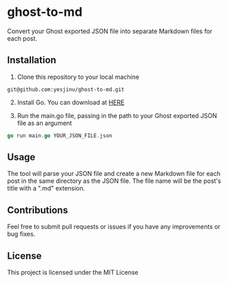 # ghost-to-md

Convert your Ghost exported JSON file into separate Markdown files for each post.

## Installation
1. Clone this repository to your local machine

```
git@github.com:yesjinu/ghost-to-md.git
```

2. Install Go. You can download at [HERE](https://golang.org/doc/install)

3. Run the main.go file, passing in the path to your Ghost exported JSON file as an argument

```go
go run main.go YOUR_JSON_FILE.json
```

## Usage
The tool will parse your JSON file and create a new Markdown file for each post in the same directory as the JSON file. The file name will be the post's title with a ".md" extension.

## Contributions
Feel free to submit pull requests or issues if you have any improvements or bug fixes.

## License
This project is licensed under the MIT License